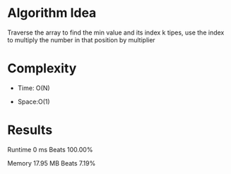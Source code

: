 # Algorithm Idea

Traverse the array to find the min value and its index k tipes, use the index to multiply the number in that position by multiplier

# Complexity

- Time: O(N)

- Space:O(1)

# Results

Runtime
0
ms
Beats
100.00%

Memory
17.95
MB
Beats
7.19%